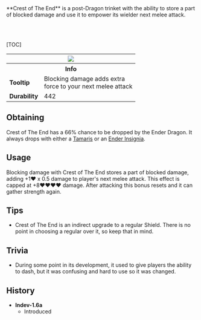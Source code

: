 <div class="result kohara-infobox-grid" markdown>
<div markdown class="kohara-infobox-text">
**Crest of The End** is a post-Dragon trinket with the ability to store a part of blocked damage and use it to empower its wielder next melee attack.

<br><br>

[TOC]

</div>
<div class="kohara-infobox-table">
  <table id="kohara-infobox--item">
	<tr>
		<th colspan="2" class="kohara-infobox--top-image"><img src="../../../assets/items/crest.png"></th>
	</tr>
	<tr>
		<th colspan="2">Info</th>
	</tr>
	<tr>
		<td><b>Tooltip</b></td>
		<td>Blocking damage adds extra
        <br>
        force to your next melee attack
        </td>
	</tr>
    <tr>
		<td><b>Durability</b></td>
		<td>442
        </td>
	</tr>
</table>
</div>
</div>

## Obtaining
Crest of The End has a 66% chance to be dropped by the Ender Dragon. It always drops with either a [Tamaris](../tamaris.md) or an [Ender Insignia](ender_insignia.md).

## Usage
Blocking damage with Crest of The End stores a part of blocked damage, adding +1:heart: x 0.5 damage to player's next melee attack. This effect is capped at +8:heart::heart::heart::heart: damage. After attacking this bonus resets and it can gather strength again.

## Tips
- Crest of The End is an indirect upgrade to a regular Shield. There is no point in choosing a regular over it, so keep that in mind.

## Trivia
- During some point in its development, it used to give players the ability to dash, but it was confusing and hard to use so it was changed.

## History

- **Indev-1.6a**
	- Introduced

